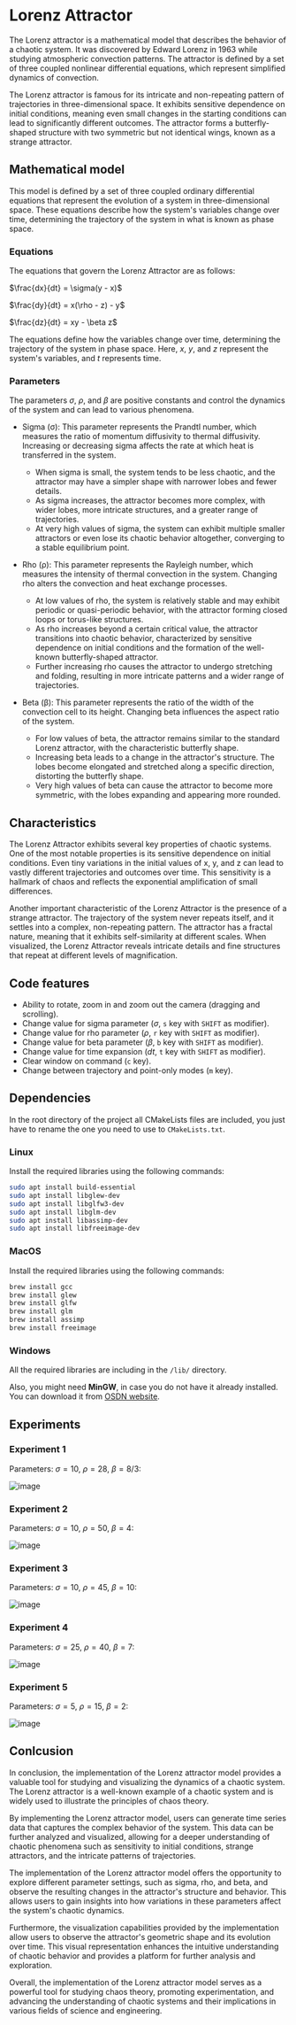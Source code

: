 # Lorenz Attractor

The Lorenz attractor is a mathematical model that describes the behavior of a chaotic system. It was discovered by Edward Lorenz in 1963 while studying atmospheric convection patterns. The attractor is defined by a set of three coupled nonlinear differential equations, which represent simplified dynamics of convection.

The Lorenz attractor is famous for its intricate and non-repeating pattern of trajectories in three-dimensional space. It exhibits sensitive dependence on initial conditions, meaning even small changes in the starting conditions can lead to significantly different outcomes. The attractor forms a butterfly-shaped structure with two symmetric but not identical wings, known as a strange attractor.


## Mathematical model

This model is defined by a set of three coupled ordinary differential equations that represent the evolution of a system in three-dimensional space. These equations describe how the system's variables change over time, determining the trajectory of the system in what is known as phase space.

### Equations

The equations that govern the Lorenz Attractor are as follows:

$\frac{dx}{dt} = \sigma(y - x)$

$\frac{dy}{dt} = x(\rho - z) - y$

$\frac{dz}{dt} = xy - \beta z$

The equations define how the variables change over time, determining the trajectory of the system in phase space. Here, $x$, $y$, and $z$ represent the system's variables, and $t$ represents time. 

### Parameters

The parameters $\sigma$, $\rho$, and $\beta$ are positive constants and control the dynamics of the system and can lead to various phenomena. 

* Sigma (σ): This parameter represents the Prandtl number, which measures the ratio of momentum diffusivity to thermal diffusivity. Increasing or decreasing sigma affects the rate at which heat is transferred in the system.

  * When sigma is small, the system tends to be less chaotic, and the attractor may have a simpler shape with narrower lobes and fewer details.
  * As sigma increases, the attractor becomes more complex, with wider lobes, more intricate structures, and a greater range of trajectories.
  * At very high values of sigma, the system can exhibit multiple smaller attractors or even lose its chaotic behavior altogether, converging to a stable equilibrium point.

* Rho (ρ): This parameter represents the Rayleigh number, which measures the intensity of thermal convection in the system. Changing rho alters the convection and heat exchange processes.

  * At low values of rho, the system is relatively stable and may exhibit periodic or quasi-periodic behavior, with the attractor forming closed loops or torus-like structures.
  * As rho increases beyond a certain critical value, the attractor transitions into chaotic behavior, characterized by sensitive dependence on initial conditions and the formation of the well-known butterfly-shaped attractor.
  * Further increasing rho causes the attractor to undergo stretching and folding, resulting in more intricate patterns and a wider range of trajectories.

* Beta (β): This parameter represents the ratio of the width of the convection cell to its height. Changing beta influences the aspect ratio of the system.

  * For low values of beta, the attractor remains similar to the standard Lorenz attractor, with the characteristic butterfly shape.
  * Increasing beta leads to a change in the attractor's structure. The lobes become elongated and stretched along a specific direction, distorting the butterfly shape.
  * Very high values of beta can cause the attractor to become more symmetric, with the lobes expanding and appearing more rounded.

## Characteristics

The Lorenz Attractor exhibits several key properties of chaotic systems. One of the most notable properties is its sensitive dependence on initial conditions. Even tiny variations in the initial values of x, y, and z can lead to vastly different trajectories and outcomes over time. This sensitivity is a hallmark of chaos and reflects the exponential amplification of small differences.

Another important characteristic of the Lorenz Attractor is the presence of a strange attractor. The trajectory of the system never repeats itself, and it settles into a complex, non-repeating pattern. The attractor has a fractal nature, meaning that it exhibits self-similarity at different scales. When visualized, the Lorenz Attractor reveals intricate details and fine structures that repeat at different levels of magnification.

## Code features

* Ability to rotate, zoom in and zoom out the camera (dragging and scrolling).
* Change value for sigma parameter ($\sigma$, `s` key with `SHIFT` as modifier).
* Change value for rho parameter ($\rho$, `r` key with `SHIFT` as modifier).
* Change value for beta parameter ($\beta$, `b` key with `SHIFT` as modifier).
* Change value for time expansion ($dt$, `t` key with `SHIFT` as modifier).
* Clear window on command (`c` key).
* Change between trajectory and point-only modes (`m` key).

## Dependencies

In the root directory of the project all CMakeLists files are included, you just have to rename the one you need to use to `CMakeLists.txt`.

### Linux

Install the required libraries using the following commands:

```sh
sudo apt install build-essential
sudo apt install libglew-dev
sudo apt install libglfw3-dev
sudo apt install libglm-dev
sudo apt install libassimp-dev
sudo apt install libfreeimage-dev
```

### MacOS

Install the required libraries using the following commands:

```sh
brew install gcc
brew install glew
brew install glfw
brew install glm
brew install assimp
brew install freeimage
```

### Windows

All the required libraries are including in the `/lib/` directory.

Also, you might need **MinGW**, in case you do not have it already installed. You can download it from [OSDN website](https://osdn.net/projects/mingw/releases/).


## Experiments

### Experiment 1

Parameters: $\sigma = 10$, $\rho = 28$, $\beta = 8/3$:

![image](./assets/lorenz-attractor-experiment-1.png)


### Experiment 2

Parameters: $\sigma = 10$, $\rho = 50$, $\beta = 4$:

![image](./assets/lorenz-attractor-experiment-2.png)


### Experiment 3

Parameters: $\sigma = 10$, $\rho = 45$, $\beta = 10$:

![image](./assets/lorenz-attractor-experiment-3.png)


### Experiment 4

Parameters: $\sigma = 25$, $\rho = 40$, $\beta = 7$:

![image](./assets/lorenz-attractor-experiment-4.png)


### Experiment 5

Parameters: $\sigma = 5$, $\rho = 15$, $\beta = 2$:

![image](./assets/lorenz-attractor-experiment-5.png)


## Conlcusion

In conclusion, the implementation of the Lorenz attractor model provides a valuable tool for studying and visualizing the dynamics of a chaotic system. The Lorenz attractor is a well-known example of a chaotic system and is widely used to illustrate the principles of chaos theory.

By implementing the Lorenz attractor model, users can generate time series data that captures the complex behavior of the system. This data can be further analyzed and visualized, allowing for a deeper understanding of chaotic phenomena such as sensitivity to initial conditions, strange attractors, and the intricate patterns of trajectories.

The implementation of the Lorenz attractor model offers the opportunity to explore different parameter settings, such as sigma, rho, and beta, and observe the resulting changes in the attractor's structure and behavior. This allows users to gain insights into how variations in these parameters affect the system's chaotic dynamics.

Furthermore, the visualization capabilities provided by the implementation allow users to observe the attractor's geometric shape and its evolution over time. This visual representation enhances the intuitive understanding of chaotic behavior and provides a platform for further analysis and exploration.

Overall, the implementation of the Lorenz attractor model serves as a powerful tool for studying chaos theory, promoting experimentation, and advancing the understanding of chaotic systems and their implications in various fields of science and engineering.
